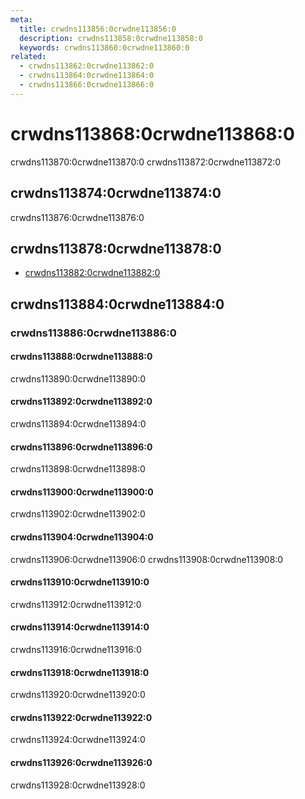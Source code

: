 ```yaml
---
meta:
  title: crwdns113856:0crwdne113856:0
  description: crwdns113858:0crwdne113858:0
  keywords: crwdns113860:0crwdne113860:0
related:
  - crwdns113862:0crwdne113862:0
  - crwdns113864:0crwdne113864:0
  - crwdns113866:0crwdne113866:0
---
```


# crwdns113868:0crwdne113868:0

crwdns113870:0crwdne113870:0 crwdns113872:0crwdne113872:0

<entry-ad />

## crwdns113874:0crwdne113874:0

crwdns113876:0crwdne113876:0

<usage name="v-overflow-btn" />

## crwdns113878:0crwdne113878:0

- [crwdns113882:0crwdne113882:0](crwdns113880:0crwdne113880:0)

## crwdns113884:0crwdne113884:0

### crwdns113886:0crwdne113886:0

#### crwdns113888:0crwdne113888:0

crwdns113890:0crwdne113890:0

<example file="v-overflow-btn/prop-counter" />

#### crwdns113892:0crwdne113892:0

crwdns113894:0crwdne113894:0

<example file="v-overflow-btn/prop-dense" />

#### crwdns113896:0crwdne113896:0

crwdns113898:0crwdne113898:0

<example file="v-overflow-btn/prop-disabled" />

#### crwdns113900:0crwdne113900:0

crwdns113902:0crwdne113902:0

<example file="v-overflow-btn/prop-editable" />

#### crwdns113904:0crwdne113904:0

crwdns113906:0crwdne113906:0 crwdns113908:0crwdne113908:0

<example file="v-overflow-btn/prop-filled" />

#### crwdns113910:0crwdne113910:0

crwdns113912:0crwdne113912:0

<example file="v-overflow-btn/prop-hint" />

#### crwdns113914:0crwdne113914:0

crwdns113916:0crwdne113916:0

<example file="v-overflow-btn/prop-loading" />

#### crwdns113918:0crwdne113918:0

crwdns113920:0crwdne113920:0

<example file="v-overflow-btn/prop-menu-props" />

#### crwdns113922:0crwdne113922:0

crwdns113924:0crwdne113924:0

<example file="v-overflow-btn/prop-readonly" />

#### crwdns113926:0crwdne113926:0

crwdns113928:0crwdne113928:0

<example file="v-overflow-btn/prop-segmented" />

<backmatter />
